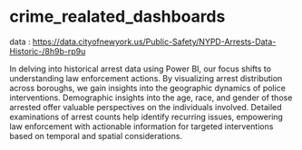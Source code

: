 # crime_realated_dashboards

data : https://data.cityofnewyork.us/Public-Safety/NYPD-Arrests-Data-Historic-/8h9b-rp9u

In delving into historical arrest data using Power BI, our focus shifts to understanding law enforcement actions. By visualizing arrest distribution across boroughs, we gain insights into the geographic dynamics of police interventions. Demographic insights into the age, race, and gender of those arrested offer valuable perspectives on the individuals involved. Detailed examinations of arrest counts help identify recurring issues, empowering law enforcement with actionable information for targeted interventions based on temporal and spatial considerations.
